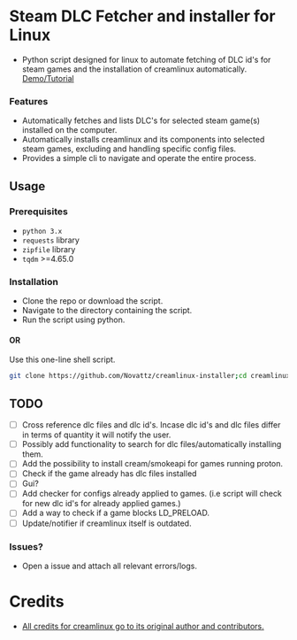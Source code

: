 
# Steam DLC Fetcher and installer for Linux
- Python script designed for linux to automate fetching of DLC id's for steam games and the installation of creamlinux automatically. [Demo/Tutorial](https://www.youtube.com/watch?v=Y1E15rUsdDw)
### Features
- Automatically fetches and lists DLC's for selected steam game(s) installed on the computer.
- Automatically installs creamlinux and its components into selected steam games, excluding and handling specific config files.
- Provides a simple cli to navigate and operate the entire process.

## Usage
### Prerequisites
- `python 3.x`
- `requests` library
- `zipfile` library
- `tqdm` >=4.65.0


### Installation

- Clone the repo or download the script.
- Navigate to the directory containing the script.
- Run the script using python.

#### OR
Use this one-line shell script.
```bash
git clone https://github.com/Novattz/creamlinux-installer;cd creamlinux-installer;python dlc_fetcher.py
```
## TODO
- [ ] Cross reference dlc files and dlc id's. Incase dlc id's and dlc files differ in terms of quantity it will notify the user.
- [ ] Possibly add functionality to search for dlc files/automatically installing them.
- [ ] Add the possibility to install cream/smokeapi for games running proton.
- [ ] Check if the game already has dlc files installed
- [ ] Gui?
- [ ] Add checker for configs already applied to games. (i.e script will check for new dlc id's for already applied games.)
- [ ] Add a way to check if a game blocks LD_PRELOAD.
- [ ] Update/notifier if creamlinux itself is outdated.

### Issues?
- Open a issue and attach all relevant errors/logs.

# Credits
- [All credits for creamlinux go to its original author and contributors.](https://github.com/anticitizn/creamlinux)
